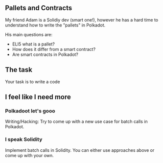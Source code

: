 ## Pallets and Contracts

My friend Adam is a Solidiy dev (smart one!), however he has a hard time to understand how to write the "pallets" in Polkadot.

His main questions are:
- ELI5 what is a pallet?
- How does it differ from a smart contract?
- Are smart contracts in Polkadot?


## The task

Your task is to write a code 

## I feel like I need more

### Polkadoot let's gooo

Writing/Hacking: Try to come up with a new use case for batch calls in Polkadot.

### I speak Solidity

Implement batch calls in Solidity. You can either use approaches above or come up with your own.